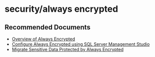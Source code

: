<properties
	pageTitle="security/always encrypted"
	description="security/always encrypted"
	service="microsoft.sql"
	resource="servers"
	authors="rohitnayakmsft"
	displayOrder=""
	selfHelpType="generic"
	supportTopicIds="32574326,32594703"
	resourceTags=""
	productPesIds="13491,16259"
	cloudEnvironments="public"
	articleId="3278b62e-de20-4403-8e0f-6396dabc9fb1"
/>

# security/always encrypted

## **Recommended Documents**

* [Overview of Always Encrypted](https://docs.microsoft.com/sql/relational-databases/security/encryption/always-encrypted-database-engine)<br>
* [Configure Always Encrypted using SQL Server Management Studio](https://docs.microsoft.com/sql/relational-databases/security/encryption/configure-always-encrypted-using-sql-server-management-studio)<br>
* [Migrate Sensitive Data Protected by Always Encrypted](https://docs.microsoft.com/sql/relational-databases/security/encryption/migrate-sensitive-data-protected-by-always-encrypted)
